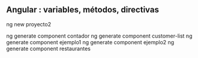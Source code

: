  ## Angular : variables, métodos, directivas

ng new proyecto2

ng generate component contador
ng generate component customer-list
ng generate component ejemplo1
ng generate component ejemplo2
ng generate component restaurantes
